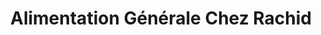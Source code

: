 ---
title: "Alimentation Générale Chez Rachid"
url: /lunel/alimentation-generale-chez-rachid/
shop: commodité
---